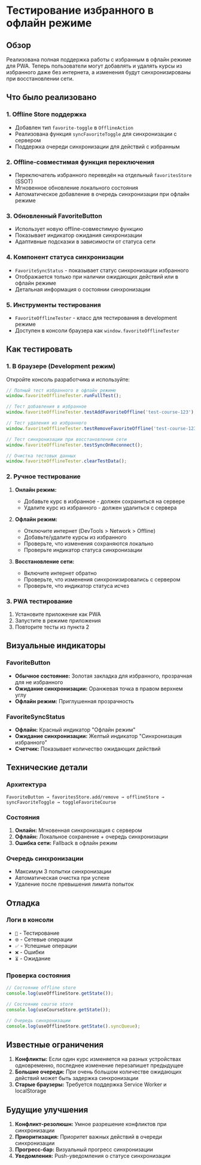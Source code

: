 # Тестирование избранного в офлайн режиме

## Обзор

Реализована полная поддержка работы с избранным в офлайн режиме для PWA. Теперь пользователи могут добавлять и удалять курсы из избранного даже без интернета, а изменения будут синхронизированы при восстановлении сети.

## Что было реализовано

### 1. Offline Store поддержка
- Добавлен тип `favorite-toggle` в `OfflineAction`
- Реализована функция `syncFavoriteToggle` для синхронизации с сервером
- Поддержка очереди синхронизации для действий с избранным

### 2. Offline-совместимая функция переключения
- Переключатель избранного переведён на отдельный `favoritesStore` (SSOT)
- Мгновенное обновление локального состояния
- Автоматическое добавление в очередь синхронизации при офлайн режиме

### 3. Обновленный FavoriteButton
- Использует новую offline-совместимую функцию
- Показывает индикатор ожидания синхронизации
- Адаптивные подсказки в зависимости от статуса сети

### 4. Компонент статуса синхронизации
- `FavoriteSyncStatus` - показывает статус синхронизации избранного
- Отображается только при наличии ожидающих действий или в офлайн режиме
- Детальная информация о состоянии синхронизации

### 5. Инструменты тестирования
- `FavoriteOfflineTester` - класс для тестирования в development режиме
- Доступен в консоли браузера как `window.favoriteOfflineTester`

## Как тестировать

### 1. В браузере (Development режим)

Откройте консоль разработчика и используйте:

```javascript
// Полный тест избранного в офлайн режиме
window.favoriteOfflineTester.runFullTest();

// Тест добавления в избранное
window.favoriteOfflineTester.testAddFavoriteOffline('test-course-123');

// Тест удаления из избранного
window.favoriteOfflineTester.testRemoveFavoriteOffline('test-course-123');

// Тест синхронизации при восстановлении сети
window.favoriteOfflineTester.testSyncOnReconnect();

// Очистка тестовых данных
window.favoriteOfflineTester.clearTestData();
```

### 2. Ручное тестирование

1. **Онлайн режим:**
   - Добавьте курс в избранное - должен сохраниться на сервере
   - Удалите курс из избранного - должен удалиться с сервера

2. **Офлайн режим:**
   - Отключите интернет (DevTools > Network > Offline)
   - Добавьте/удалите курсы из избранного
   - Проверьте, что изменения сохраняются локально
   - Проверьте индикатор статуса синхронизации

3. **Восстановление сети:**
   - Включите интернет обратно
   - Проверьте, что изменения синхронизировались с сервером
   - Проверьте, что индикатор статуса исчез

### 3. PWA тестирование

1. Установите приложение как PWA
2. Запустите в режиме приложения
3. Повторите тесты из пункта 2

## Визуальные индикаторы

### FavoriteButton
- **Обычное состояние:** Золотая закладка для избранного, прозрачная для не избранного
- **Ожидание синхронизации:** Оранжевая точка в правом верхнем углу
- **Офлайн режим:** Приглушенная прозрачность

### FavoriteSyncStatus
- **Офлайн:** Красный индикатор "Офлайн режим"
- **Ожидание синхронизации:** Желтый индикатор "Синхронизация избранного"
- **Счетчик:** Показывает количество ожидающих действий

## Технические детали

### Архитектура
```
FavoriteButton → favoritesStore.add/remove → offlineStore → syncFavoriteToggle → toggleFavoriteCourse
```

### Состояния
1. **Онлайн:** Мгновенная синхронизация с сервером
2. **Офлайн:** Локальное сохранение + очередь синхронизации
3. **Ошибка сети:** Fallback в офлайн режим

### Очередь синхронизации
- Максимум 3 попытки синхронизации
- Автоматическая очистка при успехе
- Удаление после превышения лимита попыток

## Отладка

### Логи в консоли
- `🧪` - Тестирование
- `🌐` - Сетевые операции
- `✅` - Успешные операции
- `❌` - Ошибки
- `⏳` - Ожидание

### Проверка состояния
```javascript
// Состояние offline store
console.log(useOfflineStore.getState());

// Состояние course store
console.log(useCourseStore.getState());

// Очередь синхронизации
console.log(useOfflineStore.getState().syncQueue);
```

## Известные ограничения

1. **Конфликты:** Если один курс изменяется на разных устройствах одновременно, последнее изменение перезапишет предыдущее
2. **Большие очереди:** При очень большом количестве ожидающих действий может быть задержка синхронизации
3. **Старые браузеры:** Требуется поддержка Service Worker и localStorage

## Будущие улучшения

1. **Конфликт-резолюшн:** Умное разрешение конфликтов при синхронизации
2. **Приоритизация:** Приоритет важных действий в очереди синхронизации
3. **Прогресс-бар:** Визуальный прогресс синхронизации
4. **Уведомления:** Push-уведомления о статусе синхронизации
